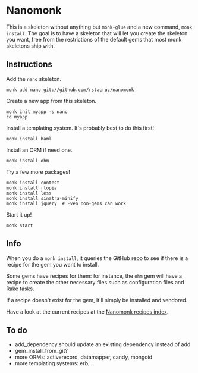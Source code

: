 Nanomonk
========

This is a skeleton without anything but `monk-glue` and a new command, `monk install`.
The goal is to have a skeleton that will let you create the skeleton you want,
free from the restrictions of the default gems that most monk skeletons ship with.

Instructions
------------

Add the `nano` skeleton.

    monk add nano git://github.com/rstacruz/nanomonk

Create a new app from this skeleton.

    monk init myapp -s nano
    cd myapp

Install a templating system. It's probably best to do this first!

    monk install haml

Install an ORM if need one.

    monk install ohm

Try a few more packages!

    monk install contest
    monk install rtopia
    monk install less
    monk install sinatra-minify
    monk install jquery  # Even non-gems can work

Start it up!

    monk start

Info
----

When you do a `monk install`, it queries the GitHub repo to see if there is a
recipe for the gem you want to install.

Some gems have recipes for them: for instance, the `ohm` gem will have a recipe
to create the other necessary files such as configuration files and Rake tasks.

If a recipe doesn't exist for the gem, it'll simply be installed and vendored.

Have a look at the current recipes at the [Nanomonk recipes index](http://github.com/rstacruz/nanomonk-recipes/tree/master/recipes/).

To do
-----

 - add_dependency should update an existing dependency instead of add
 - gem_install_from_git?
 - more ORMs: activerecord, datamapper, candy, mongoid
 - more templating systems: erb, ...
